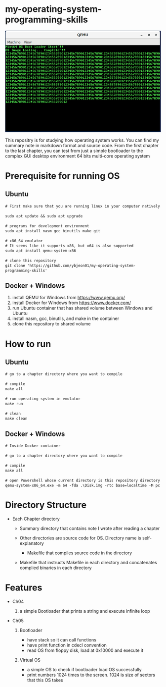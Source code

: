 # my-operating-system-programming-skills

![capture of MINT64OS screen](Ch5/summary/assets/result.png)


This repositry is for studying how operating system works. You can find my summary note in markdown format and source code. From the first chapter to the last chapter, you can test
from just a simple bootloader to the complex GUI desktop environment 64 bits multi-core
operating system

# Prerequisite for running OS

## Ubuntu

    # First make sure that you are running linux in your computer natively

    sudo apt update && sudo apt upgrade
    
    # programs for development environment
    sudo apt install nasm gcc binutils make git

    # x86_64 emulator
    # It seems like it supports x86, but x64 is also supported
    sudo apt install qemu-system-x86

    # clone this repository
    git clone 'https://github.com/ybjeon01/my-operating-system-programming-skills'


## Docker + Windows

1. install QEMU for Windows from https://www.qemu.org/
2. install Docker for Windows from https://www.docker.com/
3. run Ubuntu container that has shared volume between Windows and Ubuntu
4. install nasm, gcc, binutils, and make in the container
5. clone this repository to shared volume

# How to run

## Ubuntu

    # go to a chapter directory where you want to compile
    
    # compile
    make all

    # run operating system in emulator
    make run

    # clean
    make clean
    
## Docker + Windows

    # Inside Docker container

    # go to a chapter directory where you want to compile
    
    # compile
    make all

    # open Powershell whose current directory is this repository directory
    qemu-system-x86_64.exe -m 64 -fda .\Disk.img -rtc base=localtime -M pc



# Directory Structure

* Each Chapter directory

    * Summary directory that contains note I wrote after reading a chapter
    
    * Other directories are source code for OS. Directory name is self-explanatory

        * Makefile that compiles source code in the directory

    * Makefile that instructs Makefile in each directory and concatenates
    complied binaries in each directory


# Features

* Ch04

    1. a simple Bootloader that prints a string and execute infinite loop

* Ch05

    1. Bootloader 

        * have stack so it can call functions
        * have print function in cdecl convention
        * read OS from floppy disk, load at 0x10000 and execute it
    
    2. Virtual OS

        * a simple OS to check if bootloader load OS successfully
        * print numbers 1024 times to the screen. 1024 is size of sectors that
        this OS takes
